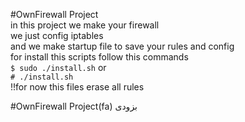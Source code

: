 #OwnFirewall Project
<br/>in this project we make your firewall
<br/>we just config iptables
<br/>and we make startup file to save your rules and config
<br/>for install this scripts follow this commands
<br/>`$ sudo ./install.sh`  or  <br/> `# ./install.sh`
<br/>!!for now this files erase all rules 


#OwnFirewall Project(fa)
بزودی<br/>